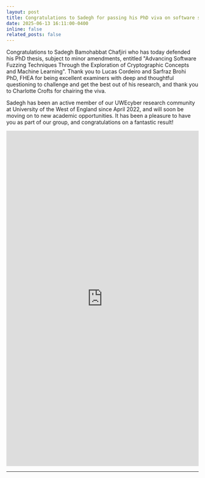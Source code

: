 ```yaml
---
layout: post
title: Congratulations to Sadegh for passing his PhD viva on software security testing
date: 2025-06-13 16:11:00-0400
inline: false
related_posts: false
---
```


Congratulations to Sadegh Bamohabbat Chafjiri who has today defended his PhD thesis, subject to minor amendments, entitled "Advancing Software Fuzzing Techniques Through the Exploration of Cryptographic Concepts and Machine Learning". Thank you to Lucas Cordeiro and Sarfraz Brohi PhD, FHEA for being excellent examiners with deep and thoughtful questioning to challenge and get the best out of his research, and thank you to Charlotte Crofts for chairing the viva. 

Sadegh has been an active member of our UWEcyber research community at University of the West of England since April 2022, and will soon be moving on to new academic opportunities. It has been a pleasure to have you as part of our group, and congratulations on a fantastic result!

<p style="text-align:center;">
<iframe src="https://www.linkedin.com/embed/feed/update/urn:li:share:7339271966056501250" height="879" width="504" frameborder="0" allowfullscreen="" title="Embedded post"></iframe>
</p>


---
